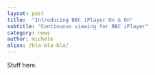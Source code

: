```yaml
---
layout: post
title:  "Introducing BBC iPlayer On & On"
subtitle: "Continuous viewing for BBC iPlayer"
category: news
author: michele
alias: /bla-bla-bla/
---
```


Stuff here.